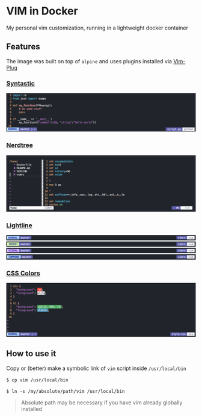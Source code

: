 # VIM in Docker

 My personal vim customization, running in a lightweight docker container

## Features

The image was built on top of `alpine` and uses plugins installed via [Vim-Plug](https://github.com/junegunn/vim-plug)

### [Syntastic](https://github.com/scrooloose/syntastic)

![Syntastic](assets/syntastic.png)

### [Nerdtree](https://github.com/scrooloose/nerdtree)

![Nerdtree](assets/nerdtree.png)

### [Lightline](https://github.com/itchyny/lightline.vim)

![Lightline Normal](assets/lightline_normal.png)
![Lightline Insert](assets/lightline_insert.png)
![Lightline Visual](assets/lightline_visual.png)
![Lightline Command](assets/lightline_command.png)

### [CSS Colors](https://github.com/ap/vim-css-color)

![CSS Colors](assets/css-colors.png)

## How to use it

Copy or (better) make a symbolic link of `vim` script inside `/usr/local/bin`

```
$ cp vim /usr/local/bin
```

```
$ ln -s /my/absolute/path/vim /usr/local/bin
```
> Absolute path may be necessary if you have vim already globally installed